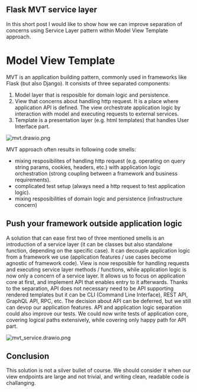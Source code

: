 ## Flask MVT service layer

In this short post I would like to show how we can improve separation of concerns using Service Layer pattern within Model View Template approach.

# Model View Template
MVT is an application building pattern, commonly used in frameworks like Flask (but also Django).
It consists of three separated components:
1. Model layer that is resposible for domain logic and persistence.
2. View that concerns about handling http request. It is a place where application API is defined. The view orchestrate application logic by interaction with model and executing requests to external services.
3. Template is a presentation layer (e.g. html templates) that handles User Interface part.

![mvt.drawio.png](https://cdn.hashnode.com/res/hashnode/image/upload/v1637924048990/_vyXOsAHI.png)

MVT approach often results in following code smells:
- mixing resposibilites of handling http request (e.g. operating on query string params, cookies, headers, etc.) with application logic orchestration (strong coupling between a framework and business requirements).
- complicated test setup (always need a http request to test application logic).
- mixing resposibilities of domain logic and persistence (infrastructure concern)

## Push your framework outside application logic
A solution that can ease first two of three mentioned smells is an introduction of a service layer (it can be classes but also standalone function, depending on the specific case). It can decouple application logic from a framework we use (application features / use cases become agnostic of framework code). View is now resposible for handling requests and executing service layer methods / functions, while application logic is now only a concern of a service layer. It allows us to focus on application core at first, and implement API that enables entry to it afterwards. Thanks to the separation, API does not necessary need to be API supporting rendered templates but it can be CLI (Command Line Interface), REST API, GraphQL API, RPC, etc. The decision about API can be deferred, but we still can devop our application features. 
API and application logic separation could also improve our tests. We could now write tests of application core, covering logical paths extensively, while covering only happy path for API part.

![mvt_service.drawio.png](https://cdn.hashnode.com/res/hashnode/image/upload/v1637918478947/8Uk5e6ZWI.png)

## Conclusion
This solution is not a silver bullet of course. We should consider it when our view endpoints are large and not trivial, and writing clean, readable code is challanging. 